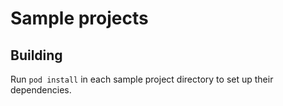 # Sample projects

## Building

Run `pod install` in each sample project directory to set up their
dependencies.
